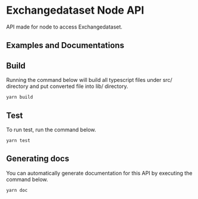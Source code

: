 # Exchangedataset Node API
API made for node to access Exchangedataset.

## Examples and Documentations


## Build
Running the command below will build all typescript files under src/ directory and put converted file into lib/ directory.

```yarn build```

## Test
To run test, run the command below.

```yarn test```

## Generating docs
You can automatically generate documentation for this API by executing the command below.

```yarn doc```

